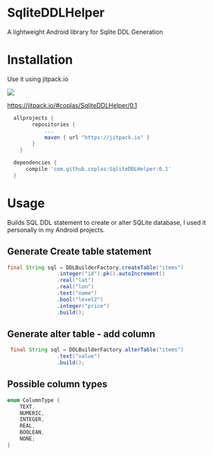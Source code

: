 SqliteDDLHelper
===============

A lightweight Android library for Sqlite DDL Generation


# Installation

Use it using jitpack.io

[![](https://jitpack.io/v/coplas/SqliteDDLHelper.svg)](https://jitpack.io/#coplas/SqliteDDLHelper)

https://jitpack.io/#coplas/SqliteDDLHelper/0.1

```groovy
  allprojects {
		repositories {
			...
			maven { url "https://jitpack.io" }
		}
	}
```

```groovy
  dependencies {
	  compile 'com.github.coplas:SqliteDDLHelper:0.1'
  }
```

# Usage
Builds SQL DDL statement to create or alter SQLite database, I used it personally in my Android projects.


## Generate Create table statement
```java
final String sql = DDLBuilderFactory.createTable("items")
                .integer("id").pk().autoIncrement()
                .real("lat")
                .real("lon")
                .text("name")
                .bool("level2")
                .integer("price")
                .build();
```

## Generate alter table - add column
```java
 final String sql = DDLBuilderFactory.alterTable("items")
                .text("value")
                .build();
```

## Possible column types

```java
enum ColumnType {
    TEXT,
    NUMERIC,
    INTEGER,
    REAL,
    BOOLEAN,
    NONE;
}
```
